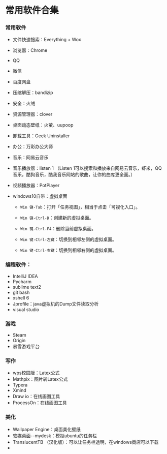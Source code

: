 # 常用软件合集

### 常用软件

* 文件快速搜索：Everything + Wox

* 浏览器：Chrome

* QQ

* 微信

* 百度网盘

* 压缩解压：bandizip

* 安全：火绒

* 资源管理器：clover

* 桌面动态壁纸：火萤、uupoop 

* 卸载工具：Geek Uninstaller

* 办公：万彩办公大师

* 音乐：网易云音乐

* 音乐播放器：listen 1   （Listen 1可以搜索和播放来自网易云音乐，虾米，QQ音乐，酷狗音乐，酷我音乐网站的歌曲，让你的曲库更全面。）

* 视频播放器：PotPlayer

* windows10自带：虚拟桌面

  * `Win 键-Tab`：打开「任务视图」，相当于点击「可视化入口」。

  * `Win 键-Ctrl-D`：创建新的虚拟桌面。

  * `Win 键-Ctrl-F4`：删除当前虚拟桌面。

  * `Win 键-Ctrl-左键`：切换到相邻左侧的虚拟桌面。

  * `Win 键-Ctrl-右键`：切换到相邻右侧的虚拟桌面。

### 编程软件：

* IntelliJ IDEA
* Pycharm
* sublime text2
* git bash
* xshell 6
* Jprofile：java虚拟机的Dump文件读取分析
* visual studio

### 游戏

* Steam
* Origin
* 暴雪游戏平台

### 写作

* wps校园版：Latex公式
* Mathpix：图片转Latex公式
* Typera
* Xmind
* Draw io：在线画图工具
* ProcessOn：在线画图工具

### 美化

* Wallpaper Engine：桌面美化壁纸
* 软媒桌面--mydesk：模拟ubuntu的任务栏
* TranslucentTB （汉化版）：可以让任务栏透明，在windows商店可以下载
* 